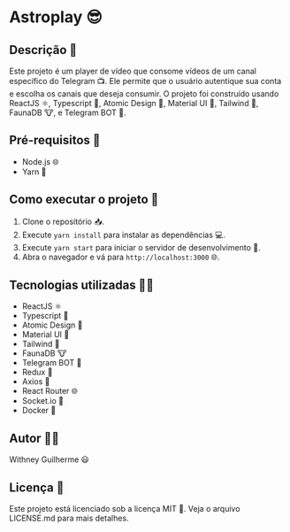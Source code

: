 # Astroplay 😎

## Descrição 📝

Este projeto é um player de vídeo que consome vídeos de um canal específico do Telegram 📺. Ele permite que o usuário autentique sua conta e escolha os canais que deseja consumir. O projeto foi construído usando ReactJS ⚛️, Typescript 🤖, Atomic Design 🎨, Material UI 🎉, Tailwind 🌈, FaunaDB 🐮, e Telegram BOT 🤖.

## Pré-requisitos 🚀

-   Node.js 🌐
-   Yarn 🧶

## Como executar o projeto 🚀

1.  Clone o repositório 📥.
2.  Execute `yarn install` para instalar as dependências 💻.
3.  Execute `yarn start` para iniciar o servidor de desenvolvimento 🚀.
4.  Abra o navegador e vá para `http://localhost:3000` 🌐.

## Tecnologias utilizadas 👨‍💻

-   ReactJS ⚛️
-   Typescript 🤖
-   Atomic Design 🎨
-   Material UI 🎉
-   Tailwind 🌈
-   FaunaDB 🐮
-   Telegram BOT 🤖
-   Redux 🔄
-   Axios 🚀
-   React Router 🌐
-   Socket.io 🔌
-   Docker 🐳

## Autor 👨‍💻

Withney Guilherme 😃

## Licença 📝

Este projeto está licenciado sob a licença MIT 📜. Veja o arquivo LICENSE.md para mais detalhes.